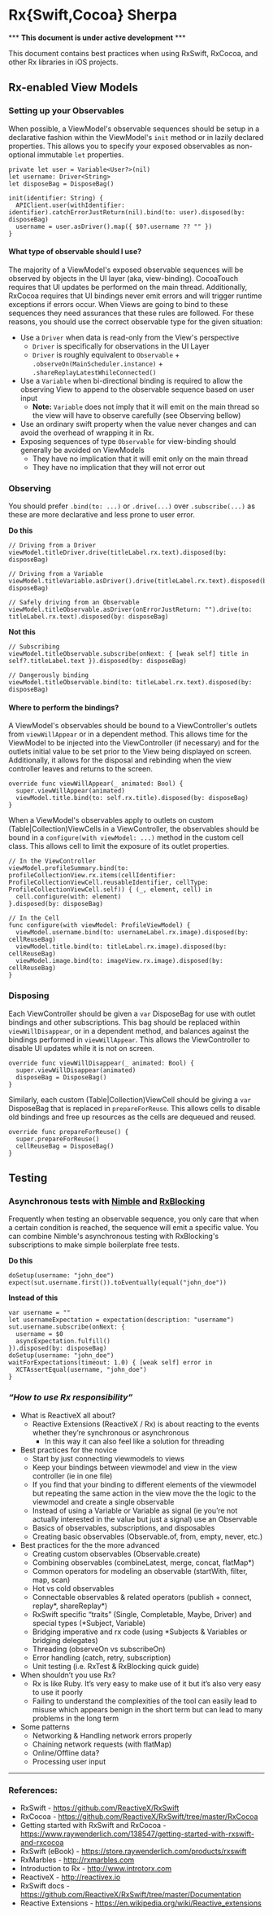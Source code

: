 # Rx{Swift,Cocoa} Sherpa

*** **This document is under active development** ***

This document contains best practices when using RxSwift, RxCocoa, and other Rx libraries in iOS projects.

## Rx-enabled View Models

### Setting up your Observables

When possible, a ViewModel's observable sequences should be setup in a declarative fashion within the ViewModel's `init` method or in lazily declared properties. This allows you to specify your exposed observables as non-optional immutable `let` properties.

```
private let user = Variable<User?>(nil)
let username: Driver<String>
let disposeBag = DisposeBag()

init(identifier: String) {
  APIClient.user(withIdentifier: identifier).catchErrorJustReturn(nil).bind(to: user).disposed(by: disposeBag)
  username = user.asDriver().map({ $0?.username ?? "" })
}
```

#### What type of observable should I use?

The majority of a ViewModel's exposed observable sequences will be observed by objects in the UI layer (aka, view-binding). CocoaTouch requires that UI updates be performed on the main thread. Additionally, RxCocoa requires that UI bindings never emit errors and will trigger runtime exceptions if errors occur. When Views are going to bind to these sequences they need assurances that these rules are followed. For these reasons, you should use the correct observable type for the given situation:

* Use a `Driver` when data is read-only from the View's perspective
  * `Driver` is specifically for observations in the UI Layer
  * `Driver` is roughly equivalent to `Observable` + `.observeOn(MainScheduler.instance)` + `.shareReplayLatestWhileConnected()`
* Use a `Variable` when bi-directional binding is required to allow the observing View to append to the observable sequence based on user input
  * **Note:** `Variable` does not imply that it will emit on the main thread so the view will have to observe carefully (see Observing bellow)
* Use an ordinary swift property when the value never changes and can avoid the overhead of wrapping it in Rx.
* Exposing sequences of type `Observable` for view-binding should generally be avoided on ViewModels
  * They have no implication that it will emit only on the main thread
  * They have no implication that they will not error out

### Observing

You should prefer `.bind(to: ...)` or `.drive(...)` over `.subscribe(...)` as these are more declarative and less prone to user error.

**Do this**
```
// Driving from a Driver
viewModel.titleDriver.drive(titleLabel.rx.text).disposed(by: disposeBag)

// Driving from a Variable
viewModel.titleVariable.asDriver().drive(titleLabel.rx.text).disposed(by: disposeBag)

// Safely driving from an Observable
viewModel.titleObservable.asDriver(onErrorJustReturn: "").drive(to: titleLabel.rx.text).disposed(by: disposeBag)
```
**Not this**
```
// Subscribing
viewModel.titleObservable.subscribe(onNext: { [weak self] title in self?.titleLabel.text }).disposed(by: disposeBag)

// Dangerously binding
viewModel.titleObservable.bind(to: titleLabel.rx.text).disposed(by: disposeBag)
```

#### Where to perform the bindings?

A ViewModel's observables should be bound to a ViewController's outlets from `viewWillAppear` or in a dependent method. This allows time for the ViewModel to be injected into the ViewController (if necessary) and for the outlets initial value to be set prior to the View being displayed on screen. Additionally, it allows for the disposal and rebinding when the view controller leaves and returns to the screen.

```
override func viewWillAppear(_ animated: Bool) {
  super.viewWillAppear(animated)
  viewModel.title.bind(to: self.rx.title).disposed(by: disposeBag)
}
```

When a ViewModel's observables apply to outlets on custom (Table|Collection)ViewCells in a ViewController, the observables should be bound in a `configure(with viewModel: ...)` method in the custom cell class. This allows cell to limit the exposure of its outlet properties.

```
// In the ViewController
viewModel.profileSummary.bind(to: profileCollectionView.rx.items(cellIdentifier: ProfileCollectionViewCell.reusableIdentifier, cellType: ProfileCollectionViewCell.self)) { (_, element, cell) in
  cell.configure(with: element)
}.disposed(by: disposeBag)

// In the Cell
func configure(with viewModel: ProfileViewModel) {
  viewModel.username.bind(to: usernameLabel.rx.image).disposed(by: cellReuseBag)
  viewModel.title.bind(to: titleLabel.rx.image).disposed(by: cellReuseBag)
  viewModel.image.bind(to: imageView.rx.image).disposed(by: cellReuseBag)
}
```

### Disposing

Each ViewController should be given a `var` DisposeBag for use with outlet bindings and other subscriptions. This bag should be replaced within `viewWillDisappear`, or in a dependent method, and balances against the bindings performed in `viewWillAppear`. This allows the ViewController to disable UI updates while it is not on screen.

```
override func viewWillDisappear(_ animated: Bool) {
  super.viewWillDisappear(animated)
  disposeBag = DisposeBag()
}
```

Similarly, each custom (Table|Collection)ViewCell should be giving a `var` DisposeBag that is replaced in `prepareForReuse`. This allows cells to disable old bindings and free up resources as the cells are dequeued and reused.

```
override func prepareForReuse() {
  super.prepareForReuse()
  cellReuseBag = DisposeBag()
}
```

## Testing

### Asynchronous tests with [Nimble](https://github.com/Quick/Nimble) and [RxBlocking](https://github.com/ReactiveX/RxSwift/tree/master/RxBlocking)

Frequently when testing an observable sequence, you only care that when a certain condition is reached, the sequence will emit a specific value. You can combine Nimble's asynchronous testing with RxBlocking's subscriptions to make simple boilerplate free tests.

**Do this**
```
doSetup(username: "john_doe")
expect(sut.username.first()).toEventually(equal("john_doe"))
```
**Instead of this**
```
var username = ""
let usernameExpectation = expectation(description: "username")
sut.username.subscribe(onNext: {
  username = $0
  asyncExpectation.fulfill()
}).disposed(by: disposeBag)
doSetup(username: "john_doe")
waitForExpectations(timeout: 1.0) { [weak self] error in
  XCTAssertEqual(username, "john_doe")
}
```

### _“How to use Rx responsibility”_

* What is ReactiveX all about?
  * Reactive Extensions (ReactiveX / Rx) is about reacting to the events whether they’re synchronous or asynchronous
    * In this way it can also feel like a solution for threading
* Best practices for the novice
  * Start by just connecting viewmodels to views
  * Keep your bindings between viewmodel and view in the view controller (ie in one file)
  * If you find that your binding to different elements of the viewmodel but repeating the same action in the view move the the logic to the viewmodel and create a single observable
  * Instead of using a Variable<Bool> or Variable<Int> as signal (ie you’re not actually interested in the value but just a signal) use an Observable<Void>
  * Basics of observables, subscriptions, and disposables
  * Creating basic observables (Observable.of, from, empty, never, etc.)
* Best practices for the the more advanced
  * Creating custom observables (Observable.create)
  * Combining observables (combineLatest, merge, concat, flatMap*)
  * Common operators for modeling an observable (startWith, filter, map, scan)
  * Hot vs cold observables
  * Connectable observables & related operators (publish + connect, replay*, shareReplay*)
  * RxSwift specific “traits” (Single, Completable, Maybe, Driver) and special types (*Subject, Variable)
  * Bridging imperative and rx code (using *Subjects & Variables or bridging delegates)
  * Threading (observeOn vs subscribeOn)
  * Error handling (catch, retry, subscription)
  * Unit testing (i.e. RxTest & RxBlocking quick guide)
* When shouldn’t you use Rx?
  * Rx is like Ruby. It’s very easy to make use of it but it’s also very easy to use it poorly
  * Failing to understand the complexities of the tool can easily lead to misuse which appears benign in the short term but can lead to many problems in the long term
* Some patterns
  * Networking & Handling network errors properly
  * Chaining network requests (with flatMap)
  * Online/Offline data?
  * Processing user input

---

### References:

* RxSwift - https://github.com/ReactiveX/RxSwift
* RxCocoa - https://github.com/ReactiveX/RxSwift/tree/master/RxCocoa
* Getting started with RxSwift and RxCocoa - https://www.raywenderlich.com/138547/getting-started-with-rxswift-and-rxcocoa
* RxSwift (eBook) - https://store.raywenderlich.com/products/rxswift
* RxMarbles - http://rxmarbles.com
* Introduction to Rx - http://www.introtorx.com
* ReactiveX - http://reactivex.io
* RxSwift docs - https://github.com/ReactiveX/RxSwift/tree/master/Documentation
* Reactive Extensions - https://en.wikipedia.org/wiki/Reactive_extensions
